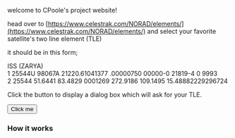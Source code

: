 welcome to CPoole's project website!

head over to [https://www.celestrak.com/NORAD/elements/](https://www.celestrak.com/NORAD/elements/) and select your favorite satellite's two line element (TLE)

it should be in this form;

ISS (ZARYA)             
1 25544U 98067A   21220.61041377  .00000750  00000-0  21819-4 0  9993  
2 25544  51.6441  83.4829 0001269 272.9186 109.1495 15.48882229296724

<p>Click the button to display a dialog box which will ask for your TLE.</p>
<button onclick="myFunction(tle)">Click me</button>

<script>
function myFunction() {
  var tle = window.prompt("Paste your TLE: ");
  const myArrLines = tle.split("\n");
  satelliteName = myArrLines[0];
  //catalogNum = myArr[];
  //classification = myArr[];
  window.alert("Your TLE is " + tle + "\n" + "it's name is " + satelliteName);
}
</script>

<script type = "text/javascript" src="script.js"></script>

### How it works
